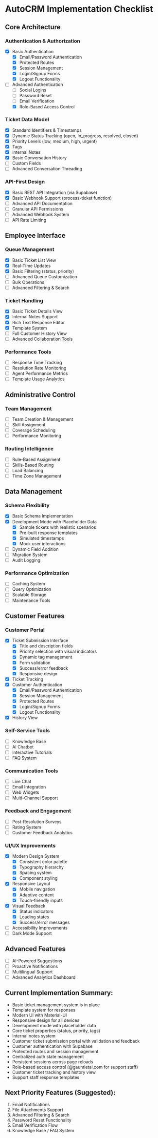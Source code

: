 # AutoCRM Implementation Checklist

## Core Architecture

### Authentication & Authorization
- [x] Basic Authentication
  - [x] Email/Password Authentication
  - [x] Protected Routes
  - [x] Session Management
  - [x] Login/Signup Forms
  - [x] Logout Functionality
- [ ] Advanced Authentication
  - [ ] Social Logins
  - [ ] Password Reset
  - [ ] Email Verification
  - [x] Role-Based Access Control

### Ticket Data Model
- [x] Standard Identifiers & Timestamps
- [x] Dynamic Status Tracking (open, in_progress, resolved, closed)
- [x] Priority Levels (low, medium, high, urgent)
- [x] Tags
- [x] Internal Notes
- [x] Basic Conversation History
- [ ] Custom Fields
- [ ] Advanced Conversation Threading

### API-First Design
- [x] Basic REST API Integration (via Supabase)
- [x] Basic Webhook Support (process-ticket function)
- [ ] Advanced API Documentation
- [ ] Granular API Permissions
- [ ] Advanced Webhook System
- [ ] API Rate Limiting

## Employee Interface

### Queue Management
- [x] Basic Ticket List View
- [x] Real-Time Updates
- [x] Basic Filtering (status, priority)
- [ ] Advanced Queue Customization
- [ ] Bulk Operations
- [ ] Advanced Filtering & Search

### Ticket Handling
- [x] Basic Ticket Details View
- [x] Internal Notes Support
- [x] Rich Text Response Editor
- [x] Template System
- [ ] Full Customer History View
- [ ] Advanced Collaboration Tools

### Performance Tools
- [ ] Response Time Tracking
- [ ] Resolution Rate Monitoring
- [ ] Agent Performance Metrics
- [ ] Template Usage Analytics

## Administrative Control

### Team Management
- [ ] Team Creation & Management
- [ ] Skill Assignment
- [ ] Coverage Scheduling
- [ ] Performance Monitoring

### Routing Intelligence
- [ ] Rule-Based Assignment
- [ ] Skills-Based Routing
- [ ] Load Balancing
- [ ] Time Zone Management

## Data Management

### Schema Flexibility
- [x] Basic Schema Implementation
- [x] Development Mode with Placeholder Data
  - [x] Sample tickets with realistic scenarios
  - [x] Pre-built response templates
  - [x] Simulated timestamps
  - [x] Mock user interactions
- [ ] Dynamic Field Addition
- [ ] Migration System
- [ ] Audit Logging

### Performance Optimization
- [ ] Caching System
- [ ] Query Optimization
- [ ] Scalable Storage
- [ ] Maintenance Tools

## Customer Features

### Customer Portal
- [x] Ticket Submission Interface
  - [x] Title and description fields
  - [x] Priority selection with visual indicators
  - [x] Dynamic tag management
  - [x] Form validation
  - [x] Success/error feedback
  - [x] Responsive design
- [x] Ticket Tracking
- [x] Customer Authentication
  - [x] Email/Password Authentication
  - [x] Session Management
  - [x] Protected Routes
  - [x] Login/Signup Forms
  - [x] Logout Functionality
- [x] History View

### Self-Service Tools
- [ ] Knowledge Base
- [ ] AI Chatbot
- [ ] Interactive Tutorials
- [ ] FAQ System

### Communication Tools
- [ ] Live Chat
- [ ] Email Integration
- [ ] Web Widgets
- [ ] Multi-Channel Support

### Feedback and Engagement
- [ ] Post-Resolution Surveys
- [ ] Rating System
- [ ] Customer Feedback Analytics

### UI/UX Improvements
- [x] Modern Design System
  - [x] Consistent color palette
  - [x] Typography hierarchy
  - [x] Spacing system
  - [x] Component styling
- [x] Responsive Layout
  - [x] Mobile navigation
  - [x] Adaptive content
  - [x] Touch-friendly inputs
- [x] Visual Feedback
  - [x] Status indicators
  - [x] Loading states
  - [x] Success/error messages
- [ ] Accessibility Improvements
- [ ] Dark Mode Support

## Advanced Features
- [ ] AI-Powered Suggestions
- [ ] Proactive Notifications
- [ ] Multilingual Support
- [ ] Advanced Analytics Dashboard

## Current Implementation Summary:
- Basic ticket management system is in place
- Template system for responses
- Modern UI with Material-UI
- Responsive design for all devices
- Development mode with placeholder data
- Core ticket properties (status, priority, tags)
- Internal notes system
- Customer ticket submission portal with validation and feedback
- Customer authentication with Supabase
- Protected routes and session management
- Centralized auth state management
- Persistent sessions across page reloads
- Role-based access control (@gauntletai.com for support staff)
- Customer ticket tracking and history view
- Support staff response templates

## Next Priority Features (Suggested):
1. Email Notifications
2. File Attachments Support
3. Advanced Filtering & Search
4. Password Reset Functionality
5. Email Verification Flow
6. Knowledge Base / FAQ System 